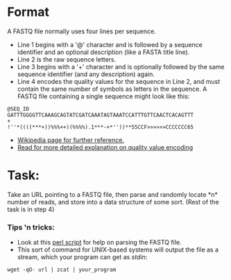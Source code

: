 <h1>Format</h1>
A FASTQ file normally uses four lines per sequence.

* Line 1 begins with a '@' character and is followed by a sequence identifier and an optional description (like a FASTA title line).
* Line 2 is the raw sequence letters.
* Line 3 begins with a '+' character and is optionally followed by the same sequence identifier (and any description) again.
* Line 4 encodes the quality values for the sequence in Line 2, and must contain the same number of symbols as letters in the sequence.
A FASTQ file containing a single sequence might look like this:

```
@SEQ_ID
GATTTGGGGTTCAAAGCAGTATCGATCAAATAGTAAATCCATTTGTTCAACTCACAGTTT
+
!''*((((***+))%%%++)(%%%%).1***-+*''))**55CCF>>>>>>CCCCCCC65
```
* [Wikipedia page for further reference.](https://en.wikipedia.org/wiki/FASTQ_format)
* [Read for more detailed explanation on quality value encoding](https://en.wikipedia.org/wiki/FASTQ_format#Encoding)

<h1>Task:</h1>
Take an URL pointing to a FASTQ file, then parse and randomly locate *n* number of reads, and store into a data structure of some sort. (Rest of the task is in step 4)

<h3>Tips 'n tricks:</h3>

* Look at this [perl script](https://github.com/s-andrews/SpeciesScan/blob/master/bin/sample_url) for help on parsing the FASTQ file.
* This sort of command for UNIX-based systems will output the file as a stream, which your program can get as <i>stdin</i>:

```
wget -qO- url | zcat | your_program
```
